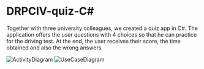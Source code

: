 # DRPCIV-quiz-C#
Together with three university colleagues, we created a quiz app in C#. The application offers the user questions with 4 choices so that he can practice for the driving test. At the end, the user receives their score, the time obtained and also the wrong answers.


![ActivityDiagram](https://github.com/user-attachments/assets/b1e26af1-33ec-4f2a-8d23-eac2f3c3a8b6)
![UseCaseDiagram](https://github.com/user-attachments/assets/ec1c781e-ed18-4706-a104-66ab18c3852b)
